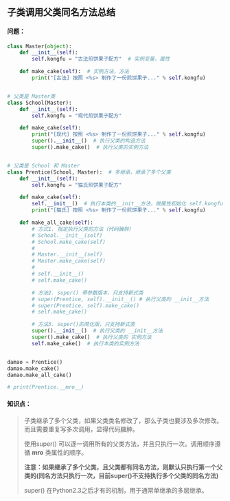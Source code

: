 ## 子类调用父类同名方法总结

#### 问题：

```python
class Master(object):
    def __init__(self):
        self.kongfu = "古法煎饼果子配方"  # 实例变量，属性

    def make_cake(self):  # 实例方法，方法
        print("[古法] 按照 <%s> 制作了一份煎饼果子..." % self.kongfu)


# 父类是 Master类
class School(Master):
    def __init__(self):
        self.kongfu = "现代煎饼果子配方"

    def make_cake(self):
        print("[现代] 按照 <%s> 制作了一份煎饼果子..." % self.kongfu)
        super().__init__()  # 执行父类的构造方法
        super().make_cake()  # 执行父类的实例方法


# 父类是 School 和 Master
class Prentice(School, Master):  # 多继承，继承了多个父类
    def __init__(self):
        self.kongfu = "猫氏煎饼果子配方"

    def make_cake(self):
        self.__init__()  # 执行本类的__init__方法，做属性初始化 self.kongfu = "猫氏...."
        print("[猫氏] 按照 <%s> 制作了一份煎饼果子..." % self.kongfu)

    def make_all_cake(self):
        # 方式1. 指定执行父类的方法（代码臃肿）
        # School.__init__(self)
        # School.make_cake(self)
        #
        # Master.__init__(self)
        # Master.make_cake(self)
        #
        # self.__init__()
        # self.make_cake()

        # 方法2. super() 带参数版本，只支持新式类
        # super(Prentice, self).__init__() # 执行父类的 __init__方法 
        # super(Prentice, self).make_cake()
        # self.make_cake()

        # 方法3. super()的简化版，只支持新式类
        super().__init__()  # 执行父类的 __init__方法 
        super().make_cake()  # 执行父类的 实例方法
        self.make_cake()  # 执行本类的实例方法


damao = Prentice()
damao.make_cake()
damao.make_all_cake()

# print(Prentice.__mro__)
```

#### 知识点：

> 子类继承了多个父类，如果父类类名修改了，那么子类也要涉及多次修改。而且需要重复写多次调用，显得代码臃肿。
>
> 使用super\(\) 可以逐一调用所有的父类方法，并且只执行一次。调用顺序遵循 **mro** 类属性的顺序。
>
> **注意：如果继承了多个父类，且父类都有同名方法，则默认只执行第一个父类的\(同名方法只执行一次，目前super\(\)不支持执行多个父类的同名方法\)**
>
> super\(\) 在Python2.3之后才有的机制，用于通常单继承的多层继承。



